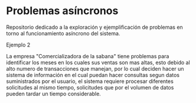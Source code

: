 # Problemas asíncronos

Repositorio dedicado a la exploración y ejemplificación de problemas en torno al funcionamiento asíncrono del sistema.


Ejemplo 2

La empresa "Comercializadora de la sabana" tiene problemas para identificar los meses en los cuales sus ventas son mas altas, esto debido al alto numero de transacciones que manejan, por lo cual deciden hacer un sistema de información en el cual puedan hacer consultas segun datos suministrados por el usuario, el sistema requiere procesar diferentes solicitudes al mismo tiempo, solicitudes que por el volumen de datos pueden tardar un tiempo considerable.
